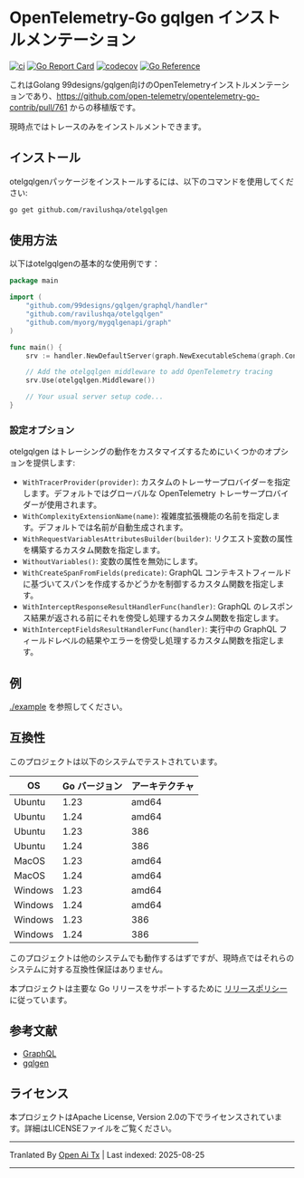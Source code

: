 # OpenTelemetry-Go gqlgen インストルメンテーション

[![ci](https://github.com/ravilushqa/otelgqlgen/actions/workflows/ci.yaml/badge.svg?branch=main)](https://github.com/ravilushqa/otelgqlgen/actions/workflows/ci.yaml)
[![Go Report Card](https://goreportcard.com/badge/github.com/ravilushqa/otelgqlgen)](https://goreportcard.com/report/github.com/ravilushqa/otelgqlgen)
[![codecov](https://codecov.io/gh/ravilushqa/otelgqlgen/branch/main/graph/badge.svg?token=4LXALH3K72)](https://codecov.io/gh/ravilushqa/otelgqlgen)
[![Go Reference](https://pkg.go.dev/badge/github.com/ravilushqa/otelgqlgen.svg)](https://pkg.go.dev/github.com/ravilushqa/otelgqlgen)

これはGolang 99designs/gqlgen向けのOpenTelemetryインストルメンテーションであり、https://github.com/open-telemetry/opentelemetry-go-contrib/pull/761 からの移植版です。

現時点ではトレースのみをインストルメントできます。

## インストール

otelgqlgenパッケージをインストールするには、以下のコマンドを使用してください:

```bash
go get github.com/ravilushqa/otelgqlgen
```

## 使用方法

以下はotelgqlgenの基本的な使用例です：

```go
package main

import (
    "github.com/99designs/gqlgen/graphql/handler"
    "github.com/ravilushqa/otelgqlgen"
    "github.com/myorg/mygqlgenapi/graph"
)

func main() {
    srv := handler.NewDefaultServer(graph.NewExecutableSchema(graph.Config{Resolvers: &graph.Resolver{}}))

    // Add the otelgqlgen middleware to add OpenTelemetry tracing
    srv.Use(otelgqlgen.Middleware())

    // Your usual server setup code...
}
```
### 設定オプション

otelgqlgen はトレーシングの動作をカスタマイズするためにいくつかのオプションを提供します:

- `WithTracerProvider(provider)`: カスタムのトレーサープロバイダーを指定します。デフォルトではグローバルな OpenTelemetry トレーサープロバイダーが使用されます。
- `WithComplexityExtensionName(name)`: 複雑度拡張機能の名前を指定します。デフォルトでは名前が自動生成されます。
- `WithRequestVariablesAttributesBuilder(builder)`: リクエスト変数の属性を構築するカスタム関数を指定します。
- `WithoutVariables()`: 変数の属性を無効にします。
- `WithCreateSpanFromFields(predicate)`: GraphQL コンテキストフィールドに基づいてスパンを作成するかどうかを制御するカスタム関数を指定します。
- `WithInterceptResponseResultHandlerFunc(handler)`: GraphQL のレスポンス結果が返される前にそれを傍受し処理するカスタム関数を指定します。
- `WithInterceptFieldsResultHandlerFunc(handler)`: 実行中の GraphQL フィールドレベルの結果やエラーを傍受し処理するカスタム関数を指定します。

## 例

[./example](./example) を参照してください。

## 互換性

このプロジェクトは以下のシステムでテストされています。

| OS      | Go バージョン | アーキテクチャ |
| ------- |------------| ------------ |
| Ubuntu  | 1.23       | amd64        |
| Ubuntu  | 1.24       | amd64        |
| Ubuntu  | 1.23       | 386          |
| Ubuntu  | 1.24       | 386          |
| MacOS   | 1.23       | amd64        |
| MacOS   | 1.24       | amd64        |
| Windows | 1.23       | amd64        |
| Windows | 1.24       | amd64        |
| Windows | 1.23       | 386          |
| Windows | 1.24       | 386          |

このプロジェクトは他のシステムでも動作するはずですが、現時点ではそれらのシステムに対する互換性保証はありません。

本プロジェクトは主要な Go リリースをサポートするために [リリースポリシー](https://golang.org/doc/devel/release#policy) に従っています。




## 参考文献

- [GraphQL](https://graphql.org/)
- [gqlgen](https://gqlgen.com)

## ライセンス

本プロジェクトはApache License, Version 2.0の下でライセンスされています。詳細はLICENSEファイルをご覧ください。


---

Tranlated By [Open Ai Tx](https://github.com/OpenAiTx/OpenAiTx) | Last indexed: 2025-08-25

---